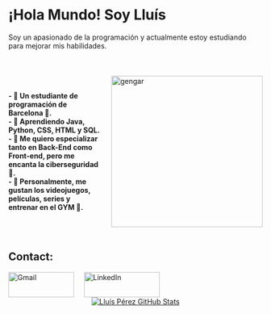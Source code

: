 
  <!-- Descripción al lado de las estadísticas -->
  <p style="max-width: 300px;">
    <h1> <strong>¡Hola Mundo! Soy Lluís </strong><br> </h1>
    Soy un apasionado de la programación y actualmente estoy estudiando para mejorar mis habilidades. 
  </p>
</div>

</br>

<!-- Contenedor para el GIF y el texto de introducción -->
<div style="display: flex; align-items: center; justify-content: center; gap: 20px; margin-top: 20px;">
  <!-- GIF de Gengar -->

  <!-- Texto de introducción -->
  <p> <strong>
    - 💫 Un estudiante de programación de Barcelona 📍.<br>
    - 💫 Aprendiendo Java, Python, CSS, HTML y SQL.<br>
    - 💫 Me quiero especializar tanto en Back-End como Front-end, pero me encanta la ciberseguridad 🔐.<br>
    - 💫 Personalmente, me gustan los videojuegos, películas, series y entrenar en el GYM 💪.
  </strong> </p>
    <img alt="gengar" width="300" height="300" src="https://github.com/user-attachments/assets/654c8b1e-ebb2-4839-9320-443d64f7afda" />

</div>

</br>

<h2>Contact:</h2>
<!-- Contenedor para botones de contacto -->
<div style="display: flex; align-items: center; gap: 20px;">
  <!-- Botón de Gmail -->
  <a href="mailto:luisperezutreras@gmail.com">
    <img alt="Gmail" width="130" height="50" src="https://github.com/Xx-Ashutosh-xX/Xx-Ashutosh-xX/blob/master/assets/icons/gmail.png" />
  </a>

  <!-- Botón de LinkedIn -->
  <a href="https://www.linkedin.com/in/luis-p%C3%A9rez-utreras-360899291/">
    <img alt="LinkedIn" width="150" height="50" src="https://github.com/Xx-Ashutosh-xX/Xx-Ashutosh-xX/blob/master/assets/icons/linkedin.png" />
  </a>
</div>

<!-- Contenedor para las estadísticas de GitHub y la descripción -->
<div align="center" style="display: flex; align-items: center; justify-content: center; gap: 20px;">
  <!-- Estadísticas de GitHub -->
  <a href="https://github.com/lluisp7/github-readme-stats">
    <img src="https://github-readme-stats.vercel.app/api?username=lluisp7" alt="Lluís Pérez GitHub Stats" />
  </a>
</div>
